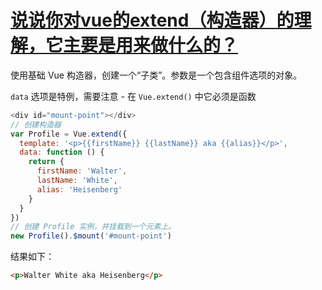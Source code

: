# [说说你对vue的extend（构造器）的理解，它主要是用来做什么的？](https://github.com/haizlin/fe-interview/issues/329)

使用基础 Vue 构造器，创建一个“子类”。参数是一个包含组件选项的对象。

`data` 选项是特例，需要注意 - 在 `Vue.extend()` 中它必须是函数

```js
<div id="mount-point"></div>
// 创建构造器
var Profile = Vue.extend({
  template: '<p>{{firstName}} {{lastName}} aka {{alias}}</p>',
  data: function () {
    return {
      firstName: 'Walter',
      lastName: 'White',
      alias: 'Heisenberg'
    }
  }
})
// 创建 Profile 实例，并挂载到一个元素上。
new Profile().$mount('#mount-point')
```

结果如下：

```html
<p>Walter White aka Heisenberg</p>
```
